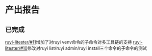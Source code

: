 # 产出报告

## 已完成

[ruyi-litester/#11](https://github.com/weilinfox/ruyi-litester/pull/11)增加了对ruyi venv命令的子命令对多工具链的支持
[ruyi-litester/#10](https://github.com/weilinfox/ruyi-litester/pull/10)修改对ruyi list/ruyi admin/ruyi install三个命令的子命令的测试

